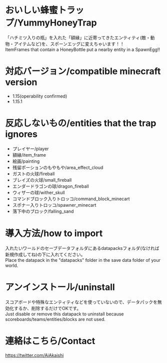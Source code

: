 # おいしい蜂蜜トラップ/YummyHoneyTrap

「ハチミツ入りの瓶」を入れた「額縁」に近寄ってきたエンティティ(敵・動物・アイテムなど)を、スポーンエッグに変えちゃいます！！  
ItemFrames that contain a HoneyBottle put a nearby entity in a SpawnEgg!!

# 対応バージョン/compatible minecraft version

- 1.15(operability confirmed)  
- 1.15.1

# 反応しないもの/entities that the trap ignores

- プレイヤー/player
- 額縁/item_frame
- 絵画/painting
- 残留ポーションのもやもや/area_effect_cloud
- ガストの火球/fireball
- ブレイズの火球/small_fireball
- エンダードラゴンの球/dragon_fireball
- ウィザーの球/wither_skull
- コマンドブロック入りトロッコ/command_block_minecart
- スポナー入りトロッコ/spawner_minecart
- 落下中のブロック/falling_sand

# 導入方法/how to import

入れたいワールドのセーブデータフォルダにあるdatapacksフォルダ(なければ新規作成してね)の下に入れてください。  
Place the datapack in the "datapacks" folder in the save data folder of your world.

# アンインストール/uninstall

スコアボードや特殊なエンティティなどを使っていないので、データパックを無効化するか、削除するだけでOKです。  
Just disable or remove this datapack to uninstall because scoreboards/teams/entities/blocks are not used.

# 連絡はこちら/Contact

https://twitter.com/AiAkaishi
